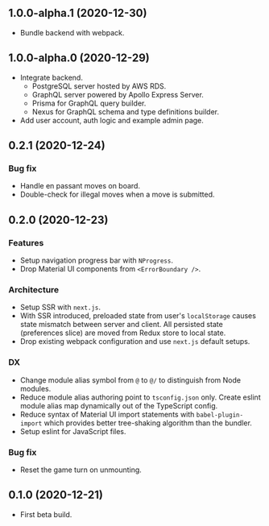 ## 1.0.0-alpha.1 (2020-12-30)

- Bundle backend with webpack.

## 1.0.0-alpha.0 (2020-12-29)

- Integrate backend.
  - PostgreSQL server hosted by AWS RDS.
  - GraphQL server powered by Apollo Express Server.
  - Prisma for GraphQL query builder.
  - Nexus for GraphQL schema and type definitions builder.
- Add user account, auth logic and example admin page.

## 0.2.1 (2020-12-24)

### Bug fix

- Handle en passant moves on board.
- Double-check for illegal moves when a move is submitted.

## 0.2.0 (2020-12-23)

### Features

- Setup navigation progress bar with `NProgress`.
- Drop Material UI components from `<ErrorBoundary />`.

### Architecture

- Setup SSR with `next.js`.
- With SSR introduced, preloaded state from user's `localStorage` causes
  state mismatch between server and client. All persisted state (preferences slice)
  are moved from Redux store to local state.
- Drop existing webpack configuration and use `next.js` default setups.

### DX

- Change module alias symbol from `@` to `@/` to distinguish from Node modules.
- Reduce module alias authoring point to `tsconfig.json` only.
  Create eslint module alias map dynamically out of the TypeScript config.
- Reduce syntax of Material UI import statements with `babel-plugin-import` which
  provides better tree-shaking algorithm than the bundler.
- Setup eslint for JavaScript files.

### Bug fix

- Reset the game turn on unmounting.

## 0.1.0 (2020-12-21)

- First beta build.
